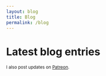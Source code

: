 ```yaml
---
layout: blog
title: Blog
permalink: /blog
---
```


# Latest blog entries

<small>I also post updates on [Patreon](https://patreon.com/jevon).<small>

